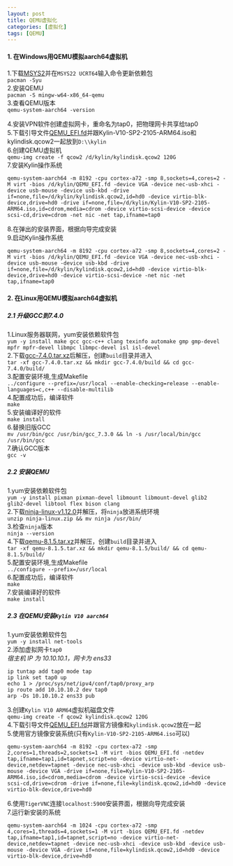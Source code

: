 ```yaml
---
layout: post
title: QEMU虚拟化
categories: [虚拟化]
tags: [QEMU]
---
```

#### 1. 在Windows用QEMU模拟aarch64虚拟机
1.下载[MSYS2](https://repo.msys2.org/distrib/x86_64/)并在`MSYS22 UCRT64`输入命令更新依赖包  
`pacman -Syu`  
2.安装QEMU  
`pacman -S mingw-w64-x86_64-qemu`  
3.查看QEMU版本  
`qemu-system-aarch64 -version`  
<!-- more -->
4.安装VPN软件创建虚拟网卡，重命名为tap0，把物理网卡共享给tap0  
5.下载引导文件[QEMU_EFI.fd](https://releases.linaro.org/components/kernel/uefi-linaro/latest/release/qemu64/QEMU_EFI.fd)并跟Kylin-V10-SP2-2105-ARM64.iso和kylindisk.qcow2一起放到`D:\\kylin`  
6.创建QEMU虚拟机  
`qemu-img create -f qcow2 /d/kylin/kylindisk.qcow2 120G`  
7.安装Kylin操作系统  
```
qemu-system-aarch64 -m 8192 -cpu cortex-a72 -smp 8,sockets=4,cores=2 -M virt -bios /d/kylin/QEMU_EFI.fd -device VGA -device nec-usb-xhci -device usb-mouse -device usb-kbd -drive if=none,file=/d/kylin/kylindisk.qcow2,id=hd0 -device virtio-blk-device,drive=hd0 -drive if=none,file=/d/kylin/Kylin-V10-SP2-2105-ARM64.iso,id=cdrom,media=cdrom -device virtio-scsi-device -device scsi-cd,drive=cdrom -net nic -net tap,ifname=tap0
```
8.在弹出的安装界面，根据向导完成安装  
9.启动Kylin操作系统  
```
qemu-system-aarch64 -m 8192 -cpu cortex-a72 -smp 8,sockets=4,cores=2 -M virt -bios /d/kylin/QEMU_EFI.fd -device VGA -device nec-usb-xhci -device usb-mouse -device usb-kbd -drive if=none,file=/d/kylin/kylindisk.qcow2,id=hd0 -device virtio-blk-device,drive=hd0 -device virtio-scsi-device -net nic -net tap,ifname=tap0
```
#### 2. 在Linux用QEMU模拟aarch64虚拟机
##### 2.1 升级GCC到7.4.0
1.Linux服务器联网，yum安装依赖软件包  
`yum -y install make gcc gcc-c++ clang texinfo automake gmp gmp-devel mpfr mpfr-devel libmpc libmpc-devel isl isl-devel`  
2.下载[gcc-7.4.0.tar.xz](https://ftp.gnu.org/gnu/gcc/gcc-7.4.0/gcc-7.4.0.tar.xz)后解压，创建`build`目录并进入  
`tar -xf gcc-7.4.0.tar.xz && mkdir gcc-7.4.0/build && cd gcc-7.4.0/build/`  
3.配置安装环境,生成Makefile  
`../configure --prefix=/usr/local --enable-checking=release --enable-languages=c,c++ --disable-multilib`  
4.配置成功后，编译软件  
`make`  
5.安装编译好的软件  
`make install`  
6.替换旧版GCC  
`mv /usr/bin/gcc /usr/bin/gcc_7.3.0 && ln -s /usr/local/bin/gcc /usr/bin/gcc`  
7.确认GCC版本  
`gcc -v`  
##### 2.2 安装QEMU
1.yum安装依赖软件包  
`yum -y install pixman pixman-devel libmount libmount-devel glib2 glib2-devel libtool flex bison clang`  
2.下载[ninja-linux-v1.12.0](https://github.com/ninja-build/ninja/releases/)并解压，将`ninja`放进系统环境  
`unzip ninja-linux.zip && mv ninja /usr/bin/`  
3.检查`ninja`版本  
`ninja --version`  
4.下载[qemu-8.1.5.tar.xz]([https://download.qemu.org/)并解压，创建`build`目录并进入  
`tar -xf qemu-8.1.5.tar.xz && mkdir qemu-8.1.5/build/ && cd qemu-8.1.5/build/`  
5.配置安装环境,生成Makefile  
`../configure --prefix=/usr/local`  
6.配置成功后，编译软件  
`make`  
7.安装编译好的软件  
`make install`  
##### 2.3 在QEMU安装`Kylin V10 aarch64`
1.yum安装依赖软件包  
`yum -y install net-tools`  
2.添加虚拟网卡`tap0`  
*宿主机 IP 为 10.10.10.1，网卡为 ens33*  
```
ip tuntap add tap0 mode tap
ip link set tap0 up
echo 1 > /proc/sys/net/ipv4/conf/tap0/proxy_arp
ip route add 10.10.10.2 dev tap0
arp -Ds 10.10.10.2 ens33 pub
```
3.创建`Kylin V10 ARM64`虚拟机磁盘文件  
`qemu-img create -f qcow2 kylindisk.qcow2 120G`  
4.下载引导文件[QEMU_EFI.fd](https://releases.linaro.org/components/kernel/uefi-linaro/latest/release/qemu64/QEMU_EFI.fd)并跟官方镜像和`kylindisk.qcow2`放在一起  
5.使用官方镜像安装系统(只有`Kylin-V10-SP2-2105-ARM64.iso`可以)  
```
qemu-system-aarch64 -m 8192 -cpu cortex-a72 -smp 2,cores=1,threads=2,sockets=1 -M virt -bios QEMU_EFI.fd -netdev tap,ifname=tap1,id=tapnet,script=no -device virtio-net-device,netdev=tapnet -device nec-usb-xhci -device usb-kbd -device usb-mouse -device VGA -drive if=none,file=Kylin-V10-SP2-2105-ARM64.iso,id=cdrom,media=cdrom -device virtio-scsi-device -device scsi-cd,drive=cdrom -drive if=none,file=kylindisk.qcow2,id=hd0 -device virtio-blk-device,drive=hd0
```
6.使用`TigerVNC`连接`localhost:5900`安装界面，根据向导完成安装  
7.运行新安装的系统  
```
qemu-system-aarch64 -m 1024 -cpu cortex-a72 -smp 4,cores=1,threads=4,sockets=1 -M virt -bios QEMU_EFI.fd -netdev tap,ifname=tap1,id=tapnet,script=no -device virtio-net-device,netdev=tapnet -device nec-usb-xhci -device usb-kbd -device usb-mouse -device VGA -drive if=none,file=kylindisk.qcow2,id=hd0 -device virtio-blk-device,drive=hd0
```
